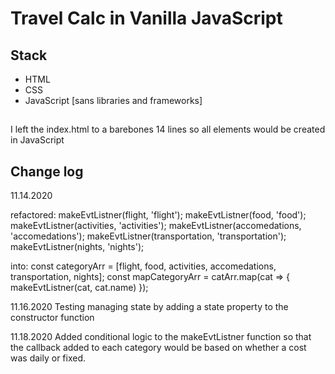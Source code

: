 # Travel Calc in Vanilla JavaScript

## Stack
- HTML
- CSS
- JavaScript [sans libraries and frameworks]

## 
I left the index.html to a barebones 14 lines so all elements would be created in JavaScript

## Change log
11.14.2020

refactored:
makeEvtListner(flight, 'flight');
makeEvtListner(food, 'food');
makeEvtListner(activities, 'activities');
makeEvtListner(accomedations, 'accomedations');
makeEvtListner(transportation, 'transportation');
makeEvtListner(nights, 'nights');

into:
const categoryArr = [flight, food, activities, accomedations, transportation, nights];
const mapCategoryArr = catArr.map(cat => {
  makeEvtListner(cat, cat.name)
});

11.16.2020
Testing managing state by adding a state property to the constructor function

11.18.2020
Added conditional logic to the makeEvtListner function so that the callback added to each category would be based on whether a cost was daily or fixed.